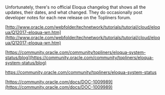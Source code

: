 Unfortunately, there's no official Eloqua changelog that shows all the updates, their dates, and what changed. They do occasionally post developer notes for each new release on the Topliners forum.

[http://www.oracle.com/webfolder/technetwork/tutorials/tutorial/cloud/eloqua/Q12017-eloqua-wn.htm](http://www.oracle.com/webfolder/technetwork/tutorials/tutorial/cloud/eloqua/Q12017-eloqua-wn.htm)

[https://community.oracle.com/community/topliners/eloqua-system-status/blog](https://community.oracle.com/community/topliners/eloqua-system-status/blog)

https://community.oracle.com/community/topliners/eloqua-system-status

[https://community.oracle.com/docs/DOC-1009989](https://community.oracle.com/docs/DOC-1009989)

